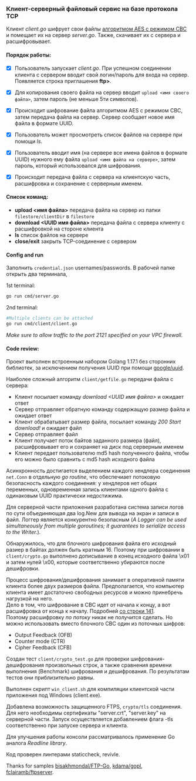 ### Клиент-серверный файловый сервис на базе протокола TCP
Клиент *client.go* шифрует свои  файлы  [алгоритмом AES с режимом CBC](https://en.wikipedia.org/wiki/Block_cipher_mode_of_operation) и помещает их на сервер *server.go*. Также, скачивает их с сервера и расшифровывает.

#### Порядок работы:
- [x] Пользователь запускает *client.go*. При успешном соединении клиента с сервером вводит свой логин/пароль для входа на сервер. Появляется строка приглашения **ftp>**.
- [x] Для копирования своего файла на сервер вводит `upload <имя своего файла>`, затем пароль (не меньше 5ти символов).
- [x] Происходит шифрование файла алгоритмом AES с режимом CBC, затем передача файла на сервер. Сервер сообщает новое имя файла в формате UUID.
- [x] Пользователь может просмотреть список файлов на сервере при помощи *ls*.
- [x] Пользователь вводит имя (на сервере все имена файлов в формате UUID) нужного ему файла `upload <имя файла на сервере>`, затем пароль, который использовался для шифрования.
- [x] Происходит передача файла с сервера на клиентскую часть, расшифровка и сохранение с серверным именем. 


#### Список команд:
- **upload <имя файла>** передача файла на сервер из папки `filestore/clientDir` в `filestore`
- **download <UUID имя файла>** передача файла с сервера клиенту с расшифровкой на стороне клиента
- **ls** список файлов на сервере
-  **close/exit** закрыть TCP-соединение с сервером


#### Config and run
Заполнить `credential.json` usernames/passwords.
В рабочей папке открыть два терминала,

1st terminal:
```bash
go run cmd/server.go
```
2nd terminal:
```bash
#Multiple clients can be attached 
go run cmd/client/client.go
```
*Make sure to allow traffic to the port 2121 specified on your VPC firewall.*

#### Code review:
Проект выполнен встроенным набором Golang 1.17.1 без сторонних библиотек, за исключением получения UUID при помощи [google/uuid](github.com/google/uuid).


Наиболее сложный алгоритм `client/getfile.go` передачи файла с сервера:
- Клиент посылает команду *download <UUID имя файла>* и ожидает ответ
- Сервер отправляет обратную команду содержащую размер файла и ожидает ответ
- Клиент обрабатывает размер файла, посылает команду *200 Start download!* и ожидает файл
- Сервер отправляет файл
- Клиент получает поток байтов заданного размера (файл), расшифровывает его и сохраняет на диск под серверным именем
- Клиент передает пользователю md5 hash полученного файла, чтобы его можно было сравнить с md5 hash исходного файла

Асинхронность достигается выделением каждого хендлера соединения `net.Conn` в отдельную *go routine*, что обеспечиает потоковую безопасность каждого соединения: у хендлеров нет общих переменных, одновременная запись клиентами одного файла с одинаковым  UUID практически недостижима.

Для серверной части приложения разработана система записи логов по сути объединяющая два log.New для вывода на экран и записи в файл. Логгер является конкурентно безопасным (*A Logger can be used simultaneously from multiple goroutines; it guarantees to serialize access to the Writer.*).

Обнаружилось, что для блочного шифрования файла его исходный разиер в байтах должен быть кратным 16. Поэтому при шифровании в `client/crypto.go` выполнено дописывание в конец исходного файла \x01 и затем нулей \x00, которые соответственно убираются после дешифровки.

Процесс шифрования/дешифрования занимает в оперативной памяти клиента более двух размеров файла. Предполагается, что компьютер клиента имеет достаточно свободных ресурсов и можно принебречь нагрузкой на него. \
Дело в том, что шифрование  в  CBC  идет  от начала к концу, а вот расшифровка от конца к 
началу. Подробней [со строки 141](https://cs.opensource.google/go/go/+/master:src/crypto/cipher/cbc.go). \
Поэтому расшифровку *по потоку* никак не получится сделать. Но можно использовать вместо блочного CBC  один из поточных шифров:
- Output Feedback (OFB)
- Counter mode (CTR)
- Cipher Feedback (CFB)

Создан тест `client/crypto_test.go` для проверки шифрования-дешифрования произвольных строк, а также сравнения времени выполнения (Benchmark) шифрования и дешифрования. По результатам тестов они приблизительно равны.

Выполнен скрипт  `win_client.sh` для компиляции клиентской части приложения под Windows (client.exe).

Добавлена возможность защищенного FTPS, `crypto/tls` соединения. Для него необходимы сертификаты "server.crt", "server.key" на серверной части. Запуск осуществляется добавлением флага -tls соответственно при запуске сервера и клиента.

Для улучшения работы консоли рассматривалось применение Go аналога *Readline library*.

Код проверен линтерами staticcheck, revivle.

Thanks for samples [bisakhmondal/FTP-Go](https://github.com/bisakhmondal/FTP-Go), [kdama/gopl](https://github.com/kdama/gopl/tree/master/ch08/ex02), [fclairamb/ftpserver](https://github.com/fclairamb/ftpserver).












